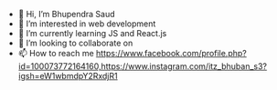 - 👋 Hi, I’m Bhupendra Saud
- 👀 I’m interested in web development
- 🌱 I’m currently learning JS and React.js
- 💞️ I’m looking to collaborate on
- 📫 How to reach me  https://www.facebook.com/profile.php?id=100073772164160,https://www.instagram.com/itz_bhuban_s3?igsh=eW1wbmdpY2RxdjR1  


<!---
bhubansaud123/bhubansaud123 is a ✨ special ✨ repository because its `README.md` (this file) appears on your GitHub profile.
You can click the Preview link to take a look at your changes.
--->
